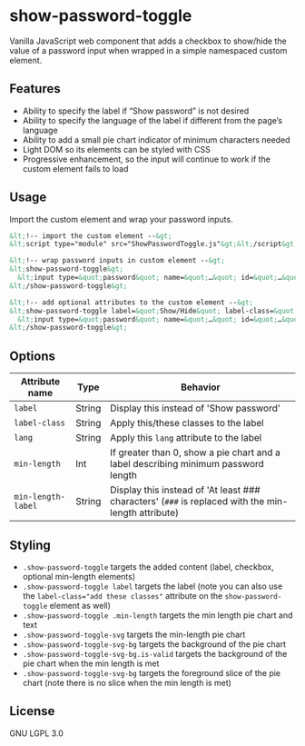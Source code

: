 # show-password-toggle

Vanilla JavaScript web component that adds a checkbox to show/hide the value of a password input when wrapped in a simple namespaced custom element.

## Features

- Ability to specify the label if “Show password” is not desired
- Ability to specify the language of the label if different from the page’s language
- Ability to add a small pie chart indicator of minimum characters needed
- Light DOM so its elements can be styled with CSS
- Progressive enhancement, so the input will continue to work if the custom element fails to load

## Usage

Import the custom element and wrap your password inputs.

```html
&lt;!-- import the custom element --&gt;
&lt;script type="module" src="ShowPasswordToggle.js"&gt;&lt;/script&gt;

&lt;!-- wrap password inputs in custom element --&gt;
&lt;show-password-toggle&gt;
  &lt;input type=&quot;password&quot; name=&quot;…&quot; id=&quot;…&quot;&gt;
&lt;/show-password-toggle&gt;

&lt;!-- add optional attributes to the custom element --&gt;
&lt;show-password-toggle label=&quot;Show/Hide&quot; label-class=&quot;inline&quot; min-length=&quot;12&quot;&gt;
  &lt;input type=&quot;password&quot; name=&quot;…&quot; id=&quot;…&quot; pattern=&quot;.{12,}&quot;&gt;
&lt;/show-password-toggle&gt;
```

## Options

| Attribute name | Type | Behavior |
|----------------|------|----------|
| `label` | String | Display this instead of 'Show password' |
| `label-class` | String | Apply this/these classes to the label |
| `lang` | String | Apply this `lang` attribute to the label |
| `min-length` | Int | If greater than 0, show a pie chart and a label describing minimum password length |
| `min-length-label` | String | Display this instead of 'At least ### characters' (`###` is replaced with the min-length attribute) |

## Styling

- `.show-password-toggle` targets the added content (label, checkbox, optional min-length elements)
- `.show-password-toggle label` targets the label (note you can also use the `label-class="add these classes"` attribute on the `show-password-toggle` element as well)
- `.show-password-toggle .min-length` targets the min length pie chart and text
- `.show-password-toggle-svg` targets the min-length pie chart
- `.show-password-toggle-svg-bg` targets the background of the pie chart
- `.show-password-toggle-svg-bg.is-valid` targets the background of the pie chart when the min length is met
- `.show-password-toggle-svg-bg` targets the foreground slice of the pie chart (note there is no slice when the min length is met)

## License

GNU LGPL 3.0
